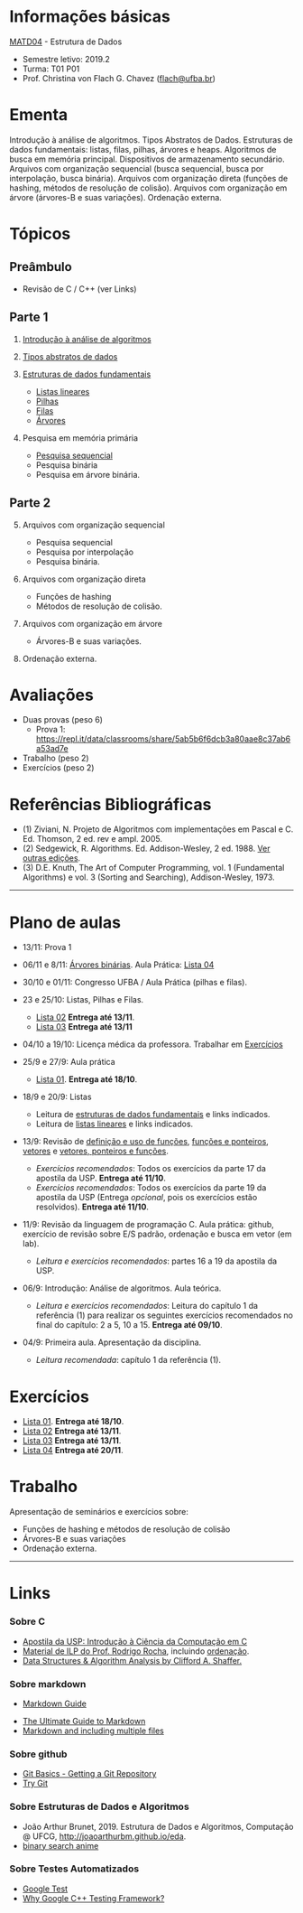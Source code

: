 # Informações básicas

[MATD04](https://alunoweb.ufba.br/SiacWWW/ExibirEmentaPublico.do?cdDisciplina=MATD04&nuPerInicial=20101) - Estrutura de Dados

- Semestre letivo: 2019.2
- Turma: T01 P01
- Prof. Christina von Flach G. Chavez (flach@ufba.br)

# Ementa

Introdução à análise de algoritmos. 
Tipos Abstratos de Dados. 
Estruturas de dados fundamentais: listas, filas, pilhas, árvores e heaps. 
Algoritmos de busca em memória principal. 
Dispositivos de armazenamento secundário. 
Arquivos com organização sequencial (busca sequencial, busca por interpolação, busca binária). 
Arquivos com organização direta (funções de hashing, métodos de resolução de colisão). 
Arquivos com organização em árvore (árvores-B e suas variações). 
Ordenação externa.

# Tópicos

## Preâmbulo

+ Revisão de C / C++ (ver Links)

## Parte 1 

1. [Introdução à análise de algoritmos](tutorial/analisedealgoritmos.md) 

2. [Tipos abstratos de dados](tutorial/tiposabstratosdedados.md) 

3. [Estruturas de dados fundamentais](tutorial/estruturasfundamentais.md)
   - [Listas lineares](tutorial/listas.md)
   - [Pilhas](tutorial/pilhas.md)
   - [Filas](tutorial/filas.md)
   - [Árvores](tutorial/arvores.md)

4. Pesquisa em memória primária
   - [Pesquisa sequencial](tutorial/buscasequencial.md)
   - Pesquisa binária
   - Pesquisa em árvore binária.

## Parte 2 

5. Arquivos com organização sequencial 
   - Pesquisa sequencial
   - Pesquisa por interpolação
   - Pesquisa binária. 

6. Arquivos com organização direta 
   - Funções de hashing
   - Métodos de resolução de colisão.
 
7. Arquivos com organização em árvore 
   - Árvores-B e suas variações. 

8. Ordenação externa.

# Avaliações

+ Duas provas (peso 6) 
   - Prova 1: https://repl.it/data/classrooms/share/5ab5b6f6dcb3a80aae8c37ab6a53ad7e
+ Trabalho (peso 2)
+ Exercícios (peso 2)

# Referências Bibliográficas

- (1) Ziviani, N. Projeto de Algoritmos com implementações em Pascal e C. Ed. Thomson, 2 ed. rev e ampl. 2005.
- (2) Sedgewick, R. Algorithms. Ed. Addison-Wesley, 2 ed. 1988. [Ver outras edições](https://algs4.cs.princeton.edu/home/).
- (3) D.E. Knuth, The Art of Computer Programming, vol. 1 (Fundamental Algorithms) e vol. 3 (Sorting and Searching), Addison-Wesley, 1973.

---

# Plano de aulas

- 13/11: Prova 1

- 06/11 e 8/11: [Árvores binárias](tutorial/arvores.md). Aula Prática: [Lista 04](exercicios/lista04.md)

- 30/10 e 01/11: Congresso UFBA / Aula Prática (pilhas e filas).

- 23 e 25/10: Listas, Pilhas e Filas. 
   + [Lista 02](exercicios/lista02.md)  **Entrega até 13/11**.
   + [Lista 03](exercicios/lista03.md)  **Entrega até 13/11**

- 04/10 a 19/10: Licença médica da professora. Trabalhar em [Exercícios](exercicios/listas01.md)

- 25/9 e 27/9: Aula prática
   + [Lista 01](exercicios/lista01.md). **Entrega até 18/10**.

- 18/9 e 20/9: Listas
   + Leitura de [estruturas de dados fundamentais](tutorial/estruturasfundamentais.md) e links indicados.
   + Leitura de [listas lineares](tutorial/listas.md) e links indicados.

- 13/9: Revisão de [definição e uso de funções](https://www.ime.usp.br/~hitoshi/introducao/16-funcao02.pdf), [funções e ponteiros](https://www.ime.usp.br/~hitoshi/introducao/17-funcao03.pdf), [vetores](https://www.ime.usp.br/~hitoshi/introducao/18-vetor.pdf) e [vetores, ponteiros e funções](https://www.ime.usp.br/~hitoshi/introducao/19-vetor_ponteiro.pdf). 
   + *Exercícios recomendados*: Todos os exercícios da parte 17 da apostila da USP. **Entrega até 11/10**.
   + *Exercícios recomendados*: Todos os exercícios da parte 19 da apostila da USP (Entrega _opcional_, pois os exercícios estão resolvidos). **Entrega até 11/10**.

- 11/9: Revisão da linguagem de programação C. Aula prática: github, exercício de revisão sobre E/S padrão, ordenação e busca em vetor (em lab). 
   + *Leitura e exercícios recomendados*: partes 16 a 19 da apostila da USP.
   
- 06/9: Introdução: Análise de algoritmos. Aula teórica.
   + *Leitura e exercícios recomendados*: Leitura do capítulo 1 da referência (1) para realizar os seguintes exercícios recomendados no final do capítulo: 2 a 5, 10 a 15. **Entrega até 09/10**.
   
- 04/9: Primeira aula. Apresentação da disciplina.
   + *Leitura recomendada*: capítulo 1 da referência (1).


# Exercícios

+ [Lista 01](exercicios/lista01.md). **Entrega até 18/10**.
+ [Lista 02](exercicios/lista02.md) **Entrega até 13/11**.
+ [Lista 03](exercicios/lista03.md) **Entrega até 13/11**.
+ [Lista 04](exercicios/lista04.md) **Entrega até 20/11**.

# Trabalho 

Apresentação de seminários e exercícios sobre:

- Funções de hashing e métodos de resolução de colisão
- Árvores-B e suas variações
- Ordenação externa.

--- 

# Links

### Sobre C 
- [Apostila da USP: Introdução à Ciência da Computação em C](https://www.ime.usp.br/~hitoshi/introducao/)
- [Material de ILP do Prof. Rodrigo Rocha](https://rodrigorgs.github.io/aulas/mata37/), incluindo [ordenação](https://rodrigorgs.github.io/aulas/mata37/ordenacao).
- [Data Structures & Algorithm Analysis by Clifford A. Shaffer.](http://people.cs.vt.edu/~shaffer/Book/C++3elatest.pdf)
   
### Sobre markdown

- [Markdown Guide](https://www.markdownguide.org/basic-syntax/)
+ [The Ultimate Guide to Markdown](https://blog.ghost.org/markdown/)
+ [Markdown and including multiple files](https://stackoverflow.com/questions/4779582/markdown-and-including-multiple-files)

### Sobre github 

+ [Git Basics - Getting a Git Repository](https://git-scm.com/book/en/v2/Git-Basics-Getting-a-Git-Repository)
+ [Try Git](https://try.github.io/levels/1/challenges/1)

### Sobre Estruturas de Dados e Algoritmos

+ João Arthur Brunet, 2019. Estrutura de Dados e Algoritmos, Computação @ UFCG, <http://joaoarthurbm.github.io/eda>.
+ [binary search anime](https://pt.khanacademy.org/computer-programming/binary-search-with-selectable-search-key-hit-backspace-and-type/4590599206076416/embedded?embedded?embed=yes&editor=no&width=720)

### Sobre Testes Automatizados

+ [Google Test](https://github.com/google/googletest)
+ [Why Google C++ Testing Framework?](https://chromium.googlesource.com/external/github.com/google/googletest/+/refs/tags/release-1.8.0/googletest/docs/Primer.md)
   

